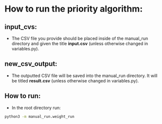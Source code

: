 # How to run the priority algorithm:

## input_cvs: 
- The CSV file you provide should be placed inside of the manual_run directory and given the title **input.csv** (unless otherwise changed in variables.py).

## new_csv_output:
- The outputted CSV file will be saved into the manual_run directory. It will be titled **result.csv** (unless otherwise changed in variables.py).

## How to run:
- In the root directory run:
```bash
python3 -m manual_run.weight_run
```